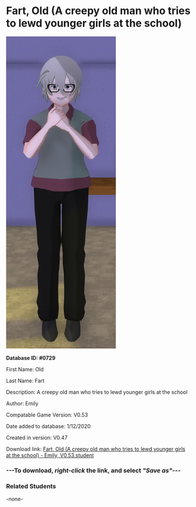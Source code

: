 # Fart, Old (A creepy old man who tries to lewd younger girls at the school)

<img src="../../Files/Images/Fart, Old (A creepy old man who tries to lewd younger girls at the school).png" title="Fart, Old (A creepy old man who tries to lewd younger girls at the school) - Emily, V0.53">

**Database ID: #0729**

First Name: Old

Last Name: Fart

Description: A creepy old man who tries to lewd younger girls at the school

Author: Emily

Compatable Game Version: V0.53

Date added to database: 1/12/2020

Created in version: V0.47

Download link: <a href="https://raw.githubusercontent.com/Arbiter1223/Daigaku-Gurashi-Custom-Students/master/Files/Student%20Files/Fart%2C%20Old%20(A%20creepy%20old%20man%20who%20tries%20to%20lewd%20younger%20girls%20at%20the%20school)%20-%20Emily%2C%20V0.53.student">Fart, Old (A creepy old man who tries to lewd younger girls at the school) - Emily, V0.53.student</a>

### ---**To download, _right-click_ the link, and select _"Save as"_**---

### Related Students

-none-
